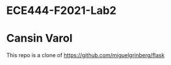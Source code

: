 # ECE444-F2021-Lab2

# Cansin Varol

This repo is a clone of https://github.com/miguelgrinberg/flask
